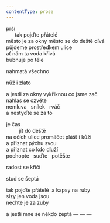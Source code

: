 ```yaml
---
contentType: prose
---
```


prší  
      tak pojďte přátelé  
město je za okny město se do deště dívá  
půjdeme prostředkem ulice  
ať nám ta voda křivá  
bubnuje po těle

nahmatá všechno

nůž i zlato

a jestli za okny vykřiknou co jsme zač  
nahlas se ozvěte  
nemluva   snílek   rváč  
a nestyďte se za to

je čas  
         jít do deště  
na očích ulice promáčet plášť i kůži  
a přiznat pýchu svou  
a přiznat co kdo dluží  
pochopte   suďte   potěšte

  

radost se křičí

stud se šeptá

tak pojďte přátelé  a kapsy na ruby  
slzy jen voda jsou  
nechte je za zuby

a jestli mne se někdo zeptá — — —
